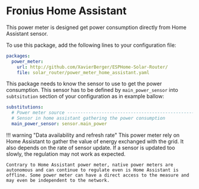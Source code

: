 # Fronius Home Assistant

This power meter is designed get power consumption directly from Home Assistant sensor.

To use this package, add the following lines to your configuration file:

```yaml linenums="1"
packages:
  power_meter:
    url: http://github.com/XavierBerger/ESPHome-Solar-Router/
    file: solar_router/power_meter_home_assistant.yaml
```

This package needs to know the sensor to use to get the power consumption. This sensor has to be defined by `main_power_sensor` into `subtsitution` section of your configuration as in example ballow:

```yaml linenums="1"
substitutions:
  # Power meter source -----------------------------------------------------------
  # Sensor in home assistant gathering the power consumption
  main_power_sensor: sensor.main_power
```
!!! warning "Data availability and refresh rate"
    This power meter rely on Home Assistant to gather the value of energy exchanged with the grid. It also depends on the rate of sensor update. If a sensor is updated too slowly, the regulation may not work as expected.

    Contrary to Home Assistant power meter, native power meters are autonomous and can continue to regulate even is Home Assistant is offline. Some power meter can have a direct access to the measure and may even be independent to the network.